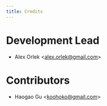 ```yaml
---
title: Credits
---
```


# Development Lead

-   Alex Orlek \<<alex.orlek@gmail.com>\>

# Contributors

-   Haogao Gu \<<koohoko@gmail.com>\>
